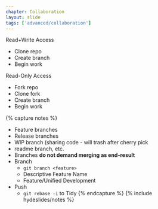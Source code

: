 ```yaml
---
chapter: Collaboration
layout: slide
tags: ['advanced/collaboration']
---
```


Read+Write Access

* Clone repo
* Create branch
* Begin work

Read-Only Access

* Fork repo
* Clone fork
* Create branch
* Begin work





{% capture notes %}
* Feature branches
* Release branches
* WIP branch (sharing code - will trash after cherry pick 
* readme branch, etc. 
* Branches __do not demand merging as end-result__
* Branch
	* `git branch <feature>`
	* Descriptive Feature Name
	* Feature/Unified Development
* Push
	* `git rebase -i` to Tidy
{% endcapture %}
{% include hydeslides/notes %}